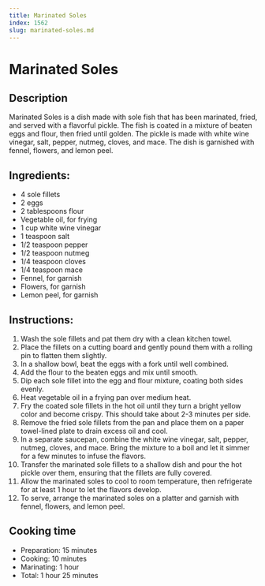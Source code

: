 ```yaml
---
title: Marinated Soles
index: 1562
slug: marinated-soles.md
---
```


# Marinated Soles

## Description
Marinated Soles is a dish made with sole fish that has been marinated, fried, and served with a flavorful pickle. The fish is coated in a mixture of beaten eggs and flour, then fried until golden. The pickle is made with white wine vinegar, salt, pepper, nutmeg, cloves, and mace. The dish is garnished with fennel, flowers, and lemon peel.

## Ingredients:
- 4 sole fillets
- 2 eggs
- 2 tablespoons flour
- Vegetable oil, for frying
- 1 cup white wine vinegar
- 1 teaspoon salt
- 1/2 teaspoon pepper
- 1/2 teaspoon nutmeg
- 1/4 teaspoon cloves
- 1/4 teaspoon mace
- Fennel, for garnish
- Flowers, for garnish
- Lemon peel, for garnish

## Instructions:
1. Wash the sole fillets and pat them dry with a clean kitchen towel.
2. Place the fillets on a cutting board and gently pound them with a rolling pin to flatten them slightly.
3. In a shallow bowl, beat the eggs with a fork until well combined.
4. Add the flour to the beaten eggs and mix until smooth.
5. Dip each sole fillet into the egg and flour mixture, coating both sides evenly.
6. Heat vegetable oil in a frying pan over medium heat.
7. Fry the coated sole fillets in the hot oil until they turn a bright yellow color and become crispy. This should take about 2-3 minutes per side.
8. Remove the fried sole fillets from the pan and place them on a paper towel-lined plate to drain excess oil and cool.
9. In a separate saucepan, combine the white wine vinegar, salt, pepper, nutmeg, cloves, and mace. Bring the mixture to a boil and let it simmer for a few minutes to infuse the flavors.
10. Transfer the marinated sole fillets to a shallow dish and pour the hot pickle over them, ensuring that the fillets are fully covered.
11. Allow the marinated soles to cool to room temperature, then refrigerate for at least 1 hour to let the flavors develop.
12. To serve, arrange the marinated soles on a platter and garnish with fennel, flowers, and lemon peel.

## Cooking time
- Preparation: 15 minutes
- Cooking: 10 minutes
- Marinating: 1 hour
- Total: 1 hour 25 minutes